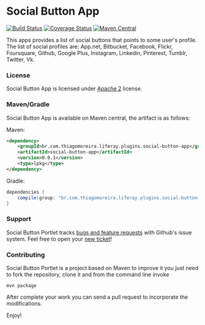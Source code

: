 Social Button App
==========
[![Build Status](https://travis-ci.org/tmoreira2020/social-button-app.svg?branch=master)](https://travis-ci.org/tmoreira2020/social-button-app)
[![Coverage Status](https://coveralls.io/repos/tmoreira2020/social-button-app/badge.png?branch=master)](https://coveralls.io/r/tmoreira2020/social-button-app?branch=master)
[![Maven Central](https://maven-badges.herokuapp.com/maven-central/br.com.thiagomoreira.liferay.plugins.social-button-app/social-button-app/badge.svg)](https://maven-badges.herokuapp.com/maven-central/br.com.thiagomoreira.liferay.plugins.social-button-app/social-button-app)

This apps provides a list of social buttons that points to some user's profile. The list of social profiles are: App.net, Bitbucket, Facebook, Flickr, Foursquare, Github, Google Plus, Instagram, Linkedin, Pinterest, Tumblr, Twitter, Vk.
### License

Social Button App is licensed under [Apache 2](http://www.apache.org/licenses/LICENSE-2.0) license.

### Maven/Gradle

Social Button App is available on Maven central, the artifact is as follows:

Maven:

```xml
<dependency>
    <groupId>br.com.thiagomoreira.liferay.plugins.social-button-app</groupId>
    <artifactId>social-button-app</artifactId>
    <version>0.0.1</version>
    <type>lpkg</type>
</dependency>
```
Gradle:

```groovy
dependencies {
    compile(group: "br.com.thiagomoreira.liferay.plugins.social-button-app", name: "social-button-portlet", version: "0.0.1", type: "lpkg");
}
```
### Support
Social Button Portlet tracks [bugs and feature requests](https://github.com/tmoreira2020/social-button-app/issues) with Github's issue system. Feel free to open your [new ticket](https://github.com/tmoreira2020/social-button-app/issues/new)!

### Contributing

Social Button Portlet is a project based on Maven to improve it you just need to fork the repository, clone it and from the command line invoke

```shell
mvn package
```
After complete your work you can send a pull request to incorporate the modifications.

Enjoy!